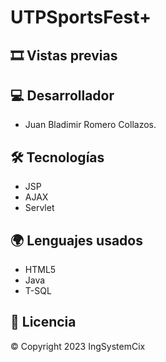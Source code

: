 # UTPSportsFest+

## 🎞 Vistas previas



## 💻 Desarrollador

- Juan Bladimir Romero Collazos.

## 🛠 Tecnologías

- JSP
- AJAX
- Servlet

## 🌍 Lenguajes usados

- HTML5
- Java
- T-SQL

## 📑 Licencia

© Copyright 2023 IngSystemCix
